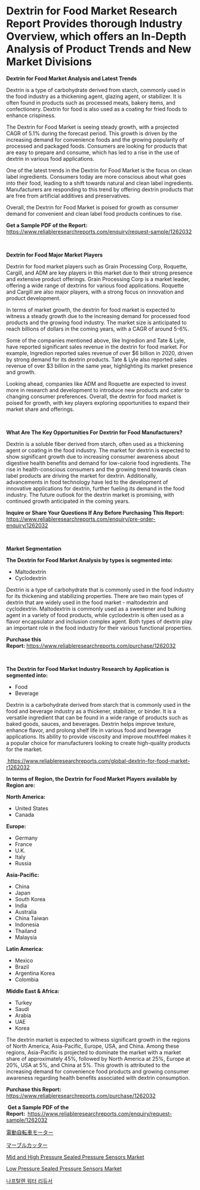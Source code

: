 <p><h1>Dextrin for Food Market Research Report Provides thorough Industry Overview, which offers an In-Depth Analysis of Product Trends and New Market Divisions</h1></p><p><strong>Dextrin for Food Market Analysis and Latest Trends</strong></p>
<p><p>Dextrin is a type of carbohydrate derived from starch, commonly used in the food industry as a thickening agent, glazing agent, or stabilizer. It is often found in products such as processed meats, bakery items, and confectionery. Dextrin for food is also used as a coating for fried foods to enhance crispiness.</p><p>The Dextrin for Food Market is seeing steady growth, with a projected CAGR of 5.1% during the forecast period. This growth is driven by the increasing demand for convenience foods and the growing popularity of processed and packaged foods. Consumers are looking for products that are easy to prepare and consume, which has led to a rise in the use of dextrin in various food applications.</p><p>One of the latest trends in the Dextrin for Food Market is the focus on clean label ingredients. Consumers today are more conscious about what goes into their food, leading to a shift towards natural and clean label ingredients. Manufacturers are responding to this trend by offering dextrin products that are free from artificial additives and preservatives.</p><p>Overall, the Dextrin for Food Market is poised for growth as consumer demand for convenient and clean label food products continues to rise.</p></p>
<p><strong>Get a Sample PDF of the Report:&nbsp;</strong> <a href="https://www.reliableresearchreports.com/enquiry/request-sample/1262032">https://www.reliableresearchreports.com/enquiry/request-sample/1262032</a></p>
<p>&nbsp;</p>
<p><strong>Dextrin for Food Major Market Players</strong></p>
<p><p>Dextrin for food market players such as Grain Processing Corp, Roquette, Cargill, and ADM are key players in this market due to their strong presence and extensive product offerings. Grain Processing Corp is a market leader, offering a wide range of dextrins for various food applications. Roquette and Cargill are also major players, with a strong focus on innovation and product development.</p><p>In terms of market growth, the dextrin for food market is expected to witness a steady growth due to the increasing demand for processed food products and the growing food industry. The market size is anticipated to reach billions of dollars in the coming years, with a CAGR of around 5-6%.</p><p>Some of the companies mentioned above, like Ingredion and Tate & Lyle, have reported significant sales revenue in the dextrin for food market. For example, Ingredion reported sales revenue of over $6 billion in 2020, driven by strong demand for its dextrin products. Tate & Lyle also reported sales revenue of over $3 billion in the same year, highlighting its market presence and growth.</p><p>Looking ahead, companies like ADM and Roquette are expected to invest more in research and development to introduce new products and cater to changing consumer preferences. Overall, the dextrin for food market is poised for growth, with key players exploring opportunities to expand their market share and offerings.</p></p>
<p>&nbsp;</p>
<p><strong>What Are The Key Opportunities For Dextrin for Food Manufacturers?</strong></p>
<p><p>Dextrin is a soluble fiber derived from starch, often used as a thickening agent or coating in the food industry. The market for dextrin is expected to show significant growth due to increasing consumer awareness about digestive health benefits and demand for low-calorie food ingredients. The rise in health-conscious consumers and the growing trend towards clean label products are driving the market for dextrin. Additionally, advancements in food technology have led to the development of innovative applications for dextrin, further fueling its demand in the food industry. The future outlook for the dextrin market is promising, with continued growth anticipated in the coming years.</p></p>
<p><strong>Inquire or Share Your Questions If Any Before Purchasing This Report:</strong> <a href="https://www.reliableresearchreports.com/enquiry/pre-order-enquiry/1262032">https://www.reliableresearchreports.com/enquiry/pre-order-enquiry/1262032</a></p>
<p>&nbsp;</p>
<p><strong>Market Segmentation</strong></p>
<p><strong>The Dextrin for Food Market Analysis by types is segmented into:</strong></p>
<p><ul><li>Maltodextrin</li><li>Cyclodextrin</li></ul></p>
<p><p>Dextrin is a type of carbohydrate that is commonly used in the food industry for its thickening and stabilizing properties. There are two main types of dextrin that are widely used in the food market - maltodextrin and cyclodextrin. Maltodextrin is commonly used as a sweetener and bulking agent in a variety of food products, while cyclodextrin is often used as a flavor encapsulator and inclusion complex agent. Both types of dextrin play an important role in the food industry for their various functional properties.</p></p>
<p><strong>Purchase this Report:&nbsp;</strong><a href="https://www.reliableresearchreports.com/purchase/1262032">https://www.reliableresearchreports.com/purchase/1262032</a></p>
<p>&nbsp;</p>
<p><strong>The Dextrin for Food Market Industry Research by Application is segmented into:</strong></p>
<p><ul><li>Food</li><li>Beverage</li></ul></p>
<p><p>Dextrin is a carbohydrate derived from starch that is commonly used in the food and beverage industry as a thickener, stabilizer, or binder. It is a versatile ingredient that can be found in a wide range of products such as baked goods, sauces, and beverages. Dextrin helps improve texture, enhance flavor, and prolong shelf life in various food and beverage applications. Its ability to provide viscosity and improve mouthfeel makes it a popular choice for manufacturers looking to create high-quality products for the market.</p></p>
<p><a href="https://www.reliableresearchreports.com/global-dextrin-for-food-market-r1262032">&nbsp;https://www.reliableresearchreports.com/global-dextrin-for-food-market-r1262032</a></p>
<p><strong>In terms of Region, the Dextrin for Food Market Players available by Region are:</strong></p>
<p>
    <p> <strong> North America: </strong>
        <ul>
            <li>United States</li>
            <li>Canada</li>
        </ul>
        </p> 
    <p> <strong> Europe: </strong>
        <ul>
            <li>Germany</li>
            <li>France</li>
            <li>U.K.</li>
            <li>Italy</li>
            <li>Russia</li>
        </ul>
        </p> 
    <p> <strong> Asia-Pacific: </strong>
        <ul>
            <li>China</li>
            <li>Japan</li>
            <li>South Korea</li>
            <li>India</li>
            <li>Australia</li>
            <li>China Taiwan</li>
            <li>Indonesia</li>
            <li>Thailand</li>
            <li>Malaysia</li>
        </ul>
        </p> 
    <p> <strong> Latin America: </strong>
        <ul>
            <li>Mexico</li>
            <li>Brazil</li>
            <li>Argentina Korea</li>
            <li>Colombia</li>
        </ul>
        </p> 
    <p> <strong> Middle East & Africa: </strong>
        <ul>
            <li>Turkey</li>
            <li>Saudi</li>
            <li>Arabia</li>
            <li>UAE</li>
            <li>Korea</li>
        </ul>
    </p>
    </p>
<p><p>The dextrin market is expected to witness significant growth in the regions of North America, Asia-Pacific, Europe, USA, and China. Among these regions, Asia-Pacific is projected to dominate the market with a market share of approximately 45%, followed by North America at 25%, Europe at 20%, USA at 5%, and China at 5%. This growth is attributed to the increasing demand for convenience food products and growing consumer awareness regarding health benefits associated with dextrin consumption.</p></p>
<p><strong>Purchase this Report: </strong><a href="https://www.reliableresearchreports.com/purchase/1262032">https://www.reliableresearchreports.com/purchase/1262032</a></p>
<p>&nbsp;<strong>Get a Sample PDF of the Report:&nbsp;&nbsp;</strong><a href="https://www.reliableresearchreports.com/enquiry/request-sample/1262032">https://www.reliableresearchreports.com/enquiry/request-sample/1262032</a></p>
<p><strong></strong></p>
<p><p><a href="https://github.com/bucuel854722/Market-Research-Report-List-2/blob/main/9204179151129.md">電動自転車モーター</a></p><p><a href="https://github.com/AriMuller2009/Market-Research-Report-List-2/blob/main/8742905151130.md">マーブルカッター</a></p><p><a href="https://github.com/Krdamani25/Market-Research-Report-List-1/blob/main/mid-and-high-pressure-sealed-pressure-sensors-market.md">Mid and High Pressure Sealed Pressure Sensors Market</a></p><p><a href="https://github.com/alexcrou8/Market-Research-Report-List-1/blob/main/low-pressure-sealed-pressure-sensors-market.md">Low Pressure Sealed Pressure Sensors Market</a></p><p><a href="https://github.com/gambitz1998/Market-Research-Report-List-1/blob/main/5935258161063.md">나프탈렌 워터 리듀서</a></p></p>